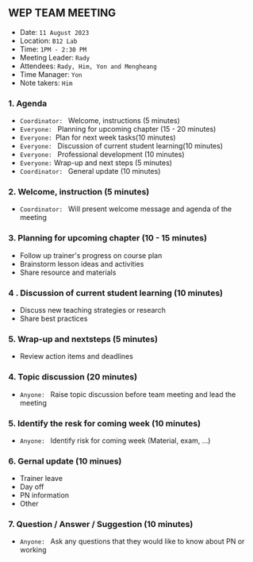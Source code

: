 ## WEP TEAM MEETING
- Date: `11 August 2023`
- Location: `B12 Lab`
- Time: `1PM - 2:30 PM`
- Meeting Leader: `Rady`
- Attendees: `Rady, Him, Yon and Mengheang`
- Time Manager: `Yon`
- Note takers: `Him`
### 1. Agenda
- `Coordinator: `  Welcome, instructions (5 minutes)
- `Everyone: ` Planning for upcoming chapter (15 -  20 minutes)
- `Everyone: `Plan for next week tasks(10 minutes)
- `Everyone: ` Discussion of current student learning(10 minutes)
- `Everyone: ` Professional development (10 minutes)
- `Everyone:` Wrap-up and next steps (5 minutes)
- `Coordinator: ` General update (10 minutes)

### 2. Welcome, instruction (5 minutes)
- `Coordinator: ` Will present welcome message and agenda of the meeting
### 3. Planning for upcoming chapter (10 - 15 minutes)
- Follow up trainer's progress on course plan
- Brainstorm lesson ideas and activities
- Share resource and materials
### 4 . Discussion of current student learning (10 minutes)
- Discuss new teaching strategies or research
- Share best practices
### 5. Wrap-up and nextsteps (5 minutes)
- Review action items and deadlines

### 4. Topic discussion (20 minutes)
- `Anyone: ` Raise topic discussion before team meeting and lead the meeting
### 5. Identify the resk for coming week (10 minutes)
- `Anyone: ` Identify risk for coming week (Material, exam, ...)
### 6. Gernal update (10 minues)
- Trainer leave
- Day off
- PN information
- Other
### 7. Question / Answer / Suggestion (10 minutes)
- `Anyone: ` Ask any questions that they would like to know about PN or working
